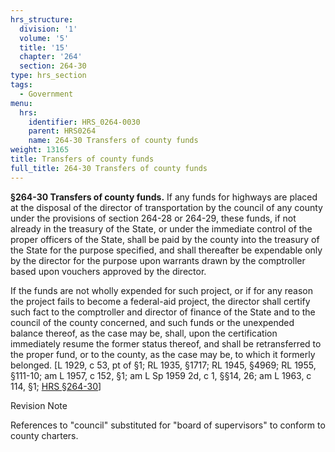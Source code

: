 ```yaml
---
hrs_structure:
  division: '1'
  volume: '5'
  title: '15'
  chapter: '264'
  section: 264-30
type: hrs_section
tags:
  - Government
menu:
  hrs:
    identifier: HRS_0264-0030
    parent: HRS0264
    name: 264-30 Transfers of county funds
weight: 13165
title: Transfers of county funds
full_title: 264-30 Transfers of county funds
---
```

**§264-30 Transfers of county funds.** If any funds for highways are placed at the disposal of the director of transportation by the council of any county under the provisions of section 264-28 or 264-29, these funds, if not already in the treasury of the State, or under the immediate control of the proper officers of the State, shall be paid by the county into the treasury of the State for the purpose specified, and shall thereafter be expendable only by the director for the purpose upon warrants drawn by the comptroller based upon vouchers approved by the director.

If the funds are not wholly expended for such project, or if for any reason the project fails to become a federal-aid project, the director shall certify such fact to the comptroller and director of finance of the State and to the council of the county concerned, and such funds or the unexpended balance thereof, as the case may be, shall, upon the certification immediately resume the former status thereof, and shall be retransferred to the proper fund, or to the county, as the case may be, to which it formerly belonged. [L 1929, c 53, pt of §1; RL 1935, §1717; RL 1945, §4969; RL 1955, §111-10; am L 1957, c 152, §1; am L Sp 1959 2d, c 1, §§14, 26; am L 1963, c 114, §1; [HRS §264-30](/title-15/chapter-264/section-264-30/)]

Revision Note

References to "council" substituted for "board of supervisors" to conform to county charters.